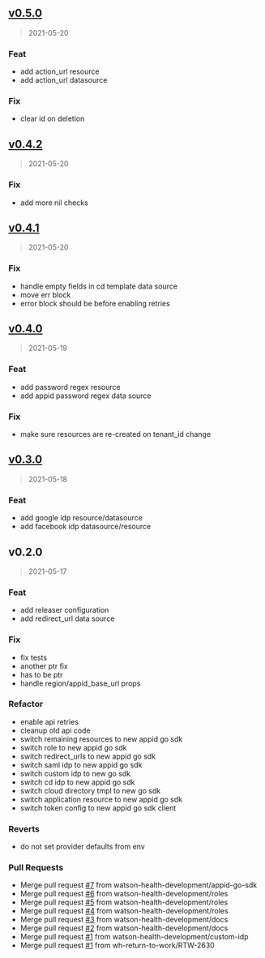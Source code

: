 
<a name="v0.5.0"></a>
## [v0.5.0](https://github.com/dariusbakunas/terraform-provider-appid/compare/v0.4.2...v0.5.0)

> 2021-05-20

### Feat

* add action_url resource
* add action_url datasource

### Fix

* clear id on deletion


<a name="v0.4.2"></a>
## [v0.4.2](https://github.com/dariusbakunas/terraform-provider-appid/compare/v0.4.1...v0.4.2)

> 2021-05-20

### Fix

* add more nil checks


<a name="v0.4.1"></a>
## [v0.4.1](https://github.com/dariusbakunas/terraform-provider-appid/compare/v0.4.0...v0.4.1)

> 2021-05-20

### Fix

* handle empty fields in cd template data source
* move err block
* error block should be before enabling retries


<a name="v0.4.0"></a>
## [v0.4.0](https://github.com/dariusbakunas/terraform-provider-appid/compare/v0.3.0...v0.4.0)

> 2021-05-19

### Feat

* add password regex resource
* add appid password regex data source

### Fix

* make sure resources are re-created on tenant_id change


<a name="v0.3.0"></a>
## [v0.3.0](https://github.com/dariusbakunas/terraform-provider-appid/compare/v0.2.0...v0.3.0)

> 2021-05-18

### Feat

* add google idp resource/datasource
* add facebook idp datasource/resource


<a name="v0.2.0"></a>
## v0.2.0

> 2021-05-17

### Feat

* add releaser configuration
* add redirect_url data source

### Fix

* fix tests
* another ptr fix
* has to be ptr
* handle region/appid_base_url props

### Refactor

* enable api retries
* cleanup old api code
* switch remaining resources to new appid go sdk
* switch role to new appid go sdk
* switch redirect_urls to new appid go sdk
* switch saml idp to new appid go sdk
* switch custom idp to new go sdk
* switch cd idp to new appid go sdk
* switch cloud directory tmpl to new go sdk
* switch application resource to new appid go sdk
* switch token config to new appid go sdk client

### Reverts

* do not set provider defaults from env

### Pull Requests

* Merge pull request [#7](https://github.com/dariusbakunas/terraform-provider-appid/issues/7) from watson-health-development/appid-go-sdk
* Merge pull request [#6](https://github.com/dariusbakunas/terraform-provider-appid/issues/6) from watson-health-development/roles
* Merge pull request [#5](https://github.com/dariusbakunas/terraform-provider-appid/issues/5) from watson-health-development/roles
* Merge pull request [#4](https://github.com/dariusbakunas/terraform-provider-appid/issues/4) from watson-health-development/roles
* Merge pull request [#3](https://github.com/dariusbakunas/terraform-provider-appid/issues/3) from watson-health-development/docs
* Merge pull request [#2](https://github.com/dariusbakunas/terraform-provider-appid/issues/2) from watson-health-development/docs
* Merge pull request [#1](https://github.com/dariusbakunas/terraform-provider-appid/issues/1) from watson-health-development/custom-idp
* Merge pull request [#1](https://github.com/dariusbakunas/terraform-provider-appid/issues/1) from wh-return-to-work/RTW-2630

